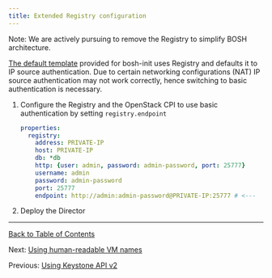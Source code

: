 ```yaml
---
title: Extended Registry configuration
---
```


<p class="note">Note: We are actively pursuing to remove the Registry to simplify BOSH architecture.</p>

[The default template](init-openstack.html#create-manifest) provided for bosh-init uses Registry and defaults it to IP source authentication. Due to certain networking configurations (NAT) IP source authentication may not work correctly, hence switching to basic authentication is necessary.

1. Configure the Registry and the OpenStack CPI to use basic authentication by setting `registry.endpoint`

    ```yaml
    properties:
      registry:
        address: PRIVATE-IP
        host: PRIVATE-IP
        db: *db
        http: {user: admin, password: admin-password, port: 25777}
        username: admin
        password: admin-password
        port: 25777
        endpoint: http://admin:admin-password@PRIVATE-IP:25777 # <---
    ```

1. Deploy the Director

---
[Back to Table of Contents](index.html#cpi-config)

Next: [Using human-readable VM names](openstack-human-readable-vm-names.html)

Previous: [Using Keystone API v2](openstack-keystonev2.html)
